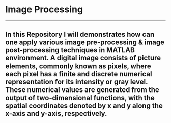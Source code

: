# Image Processing
------
In this Repository I will demonstrates how can one apply various image pre-processing & image post-processing techniques in MATLAB environment. A digital image consists of picture elements, commonly known as pixels, where each pixel has a finite and discrete numerical representation for its intensity or gray level. These numerical values are generated from the output of two-dimensional functions, with the spatial coordinates denoted by x and y along the x-axis and y-axis, respectively.
------






